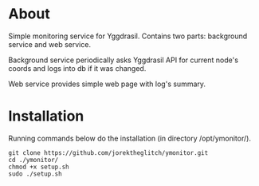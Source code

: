# About
Simple monitoring service for Yggdrasil. 
Contains two parts: background service and web service.

Background service periodically asks Yggdrasil API for current node's coords and logs into db if it was changed.

Web service provides simple web page with log's summary.

# Installation

Running commands below do the installation (in directory /opt/ymonitor/).

```
git clone https://github.com/jorektheglitch/ymonitor.git
cd ./ymonitor/
chmod +x setup.sh
sudo ./setup.sh
```
